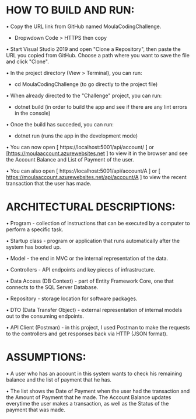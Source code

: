 # HOW TO BUILD AND RUN:

• Copy the URL link from GitHub named MoulaCodingChallenge.
  - Dropwdown Code > HTTPS then copy

• Start Visual Studio 2019 and open "Clone a Repository", then paste the URL you
  copied from GitHub. Choose a path where you want to save the file and click "Clone".

• In the project directory (View > Terminal), you can run:

  - cd <path> MoulaCodingChallenge (to go directly to the project file)

• When already directed to the "Challenge" project, you can run:

  - dotnet build (in order to build the app and see if there are any lint errors in
    the console)

• Once the build has succeded, you can run:

  - dotnet run (runs the app in the development mode)

• You can now open [ https://localhost:5001/api/account/ ]  or
  [https://moulaaccount.azurewebsites.net ] to view it in the browser and see the Account
  Balance and List of Payment of the user.

• You can also open [ https://localhost:5001/api/account/A ]  or
  [ https://moulaaccount.azurewebsites.net/api/account/A ] to view the recent transaction
  that the user has made.


# ARCHITECTURAL DESCRIPTIONS:

• Program - collection of instructions that can be executed by a computer to perform a
  specific task.
  
• Startup class - program or application that runs automatically after the system has
  booted up.

• Model - the end in MVC or the internal representation of the data.

• Controllers - API endpoints and key pieces of infrastructure.

• Data Access (DB Context) - part of Entity Framework Core, one that connects to the
  SQL Server Database.

• Repository - storage location for software packages.

• DTO (Data Transfer Object) - external representation of internal models out to the
  consuming endpoints.

• API Client (Postman) - in this project, I used Postman to make the requests to the
  controllers and get responses back via HTTP (JSON format).


# ASSUMPTIONS:

• A user who has an account in this system wants to check his remaining balance
  and the list of payment that he has.

• The list shows the Date of Payment when the user had the transaction and
  the Amount of Payment that he made. The Account Balance updates everytime the
  user makes a transaction, as well as the Status of the payment that was made.
